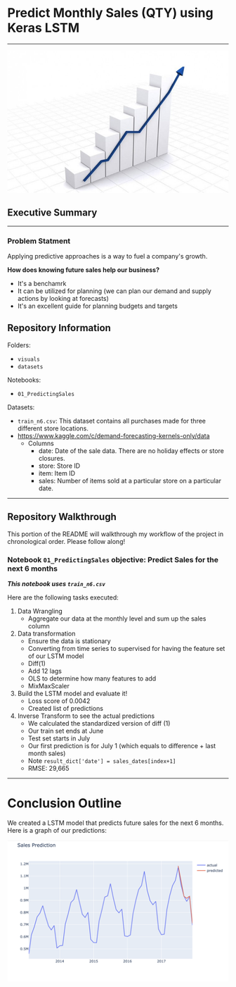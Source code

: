 # Predict Monthly Sales (QTY) using Keras LSTM
---

<img src="./visuals/salesforecast.jpg">

## Executive Summary
---

### Problem Statment
Applying predictive approaches is a way to fuel a company's growth. 

**How does knowing future sales help our business?**
- It's a benchamrk
- It can be utilized for planning (we can plan our demand and supply actions by looking at forecasts)
- It's an excellent guide for planning budgets and targets

## Repository Information

Folders:
- `visuals`
- `datasets`

Notebooks:
- `01_PredictingSales`

Datasets:
- `train_n6.csv`: This dataset contains all purchases made for three different store locations. 
- https://www.kaggle.com/c/demand-forecasting-kernels-only/data
    - Columns
        - date: Date of the sale data. There are no holiday effects or store closures.
        - store: Store ID
        - item: Item ID
        - sales: Number of items sold at a particular store on a particular date.

---

## Repository Walkthrough 

This portion of the README will walkthrough my workflow of the project in chronological order. Please follow along!

### Notebook `01_PredictingSales` objective: Predict Sales for the next 6 months 
***This notebook uses `train_n6.csv`***

Here are the following tasks executed:
1. Data Wrangling 
    - Aggregate our data at the monthly level and sum up the sales column
2. Data transformation
    - Ensure the data is stationary
    - Converting from time series to supervised for having the feature set of our LSTM model
    - Diff(1)
    - Add 12 lags 
    - OLS to determine how many features to add
    - MixMaxScaler
3. Build the LSTM model and evaluate it!
    - Loss score of 0.0042
    - Created list of predictions
4. Inverse Transform to see the actual predictions
    - We calculated the standardized version of diff (1)
    - Our train set ends at June 
    - Test set starts in July 
    - Our first prediction is for July 1 (which equals to difference + last month sales) 
    - Note `result_dict['date'] = sales_dates[index+1]`
    - RMSE: 29,665

---

# Conclusion Outline

We created a LSTM model that predicts future sales for the next 6 months. Here is a graph of our predictions: 

<img src="./visuals/salesforecastgraph.png">

